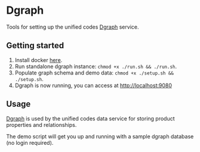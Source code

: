 # Dgraph

Tools for setting up the unified codes [Dgraph](http://dgraph.io) service.

## Getting started

1. Install docker [here](https://docs.docker.com/get-docker/).
2. Run standalone dgraph instance: `chmod +x ./run.sh && ./run.sh`.
3. Populate graph schema and demo data: `chmod +x ./setup.sh && ./setup.sh`.
4. Dgraph is now running, you can access at [http://localhost:9080](http://localhost:9080)

## Usage

[Dgraph](http://dgraph.io) is used by the unified codes data service for storing product properties and relationships.

The demo script will get you up and running with a sample dgraph database (no login required).
